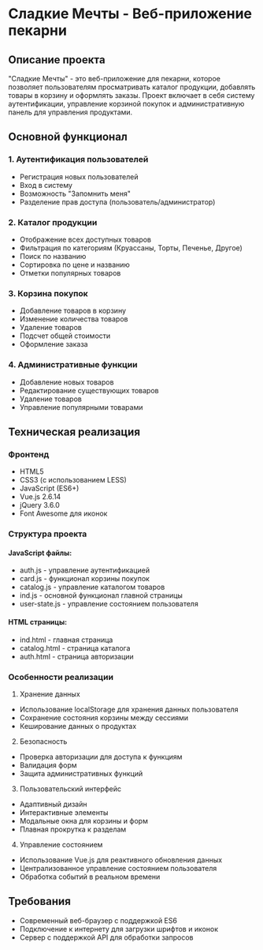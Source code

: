 # Сладкие Мечты - Веб-приложение пекарни

## Описание проекта
"Сладкие Мечты" - это веб-приложение для пекарни, которое позволяет пользователям просматривать каталог продукции, добавлять товары в корзину и оформлять заказы. Проект включает в себя систему аутентификации, управление корзиной покупок и административную панель для управления продуктами.

## Основной функционал

### 1. Аутентификация пользователей
- Регистрация новых пользователей
- Вход в систему
- Возможность "Запомнить меня"
- Разделение прав доступа (пользователь/администратор)

### 2. Каталог продукции
- Отображение всех доступных товаров
- Фильтрация по категориям (Круассаны, Торты, Печенье, Другое)
- Поиск по названию
- Сортировка по цене и названию
- Отметки популярных товаров

### 3. Корзина покупок
- Добавление товаров в корзину
- Изменение количества товаров
- Удаление товаров
- Подсчет общей стоимости
- Оформление заказа

### 4. Административные функции
- Добавление новых товаров
- Редактирование существующих товаров
- Удаление товаров
- Управление популярными товарами

## Техническая реализация

### Фронтенд
- HTML5
- CSS3 (с использованием LESS)
- JavaScript (ES6+)
- Vue.js 2.6.14
- jQuery 3.6.0
- Font Awesome для иконок

### Структура проекта

#### JavaScript файлы:
- auth.js - управление аутентификацией
- card.js - функционал корзины покупок
- catalog.js - управление каталогом товаров
- ind.js - основной функционал главной страницы
- user-state.js - управление состоянием пользователя

#### HTML страницы:
- ind.html - главная страница
- catalog.html - страница каталога
- auth.html - страница авторизации

### Особенности реализации

1. Хранение данных
- Использование localStorage для хранения данных пользователя
- Сохранение состояния корзины между сессиями
- Кеширование данных о продуктах

2. Безопасность
- Проверка авторизации для доступа к функциям
- Валидация форм
- Защита административных функций

3. Пользовательский интерфейс
- Адаптивный дизайн
- Интерактивные элементы
- Модальные окна для корзины и форм
- Плавная прокрутка к разделам

4. Управление состоянием
- Использование Vue.js для реактивного обновления данных
- Централизованное управление состоянием пользователя
- Обработка событий в реальном времени

## Требования
- Современный веб-браузер с поддержкой ES6
- Подключение к интернету для загрузки шрифтов и иконок
- Сервер с поддержкой API для обработки запросов
